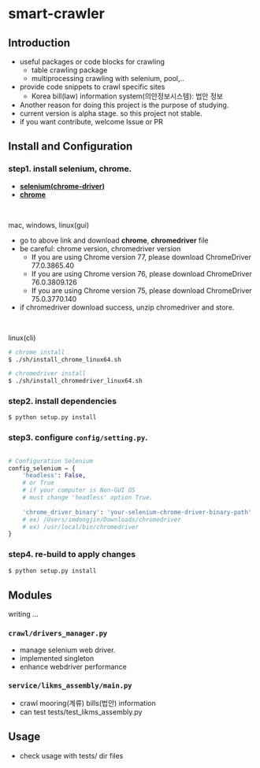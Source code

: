 # smart-crawler

## Introduction

- useful packages or code blocks for crawling
    - table crawling package
    - multiprocessing crawling with selenium, pool,..
- provide code snippets to crawl specific sites
    - Korea bill(law) information system(의안정보시스템): 법안 정보
- Another reason for doing this project is the purpose of studying.
- current version is alpha stage. so this project not stable. 
- if you want contribute, welcome Issue or PR 

## Install and Configuration

### **step1. install selenium, chrome.** 
 - [**selenium(chrome-driver)**](https://sites.google.com/a/chromium.org/chromedriver/home)
 - [**chrome**](https://www.google.com/intl/ko/chrome/)

<br>

mac, windows, linux(gui)
 - go to above link and download **chrome**, **chromedriver** file
 - be careful: chrome version, chromedriver version
    - If you are using Chrome version 77, please download ChromeDriver 77.0.3865.40
    - If you are using Chrome version 76, please download ChromeDriver 76.0.3809.126
    - If you are using Chrome version 75, please download ChromeDriver 75.0.3770.140  
 - if chromedriver download success, unzip chromedriver and store. 
 
 <br>
 
linux(cli)
 ```bash
# chrome install
$ ./sh/install_chrome_linux64.sh

# chromedriver install
$ ./sh/install_chromedriver_linux64.sh
```
### **step2. install dependencies**
```bash
$ python setup.py install
```

### **step3. configure `config/setting.py`.** 
```python

# Configuration Selenium
config_selenium = {
    'headless': False, 
    # or True
    # if your computer is Non-GUI OS 
    # must change 'headless' option True. 
    
    'chrome_driver_binary': 'your-selenium-chrome-driver-binary-path'
    # ex) /Users/imdongjin/Downloads/chromedriver
    # ex) /usr/local/bin/chromedriver
}
```

### **step4. re-build to apply changes**

```bash
$ python setup.py install
```

## Modules

writing ... 

### `crawl/drivers_manager.py`

- manage selenium web driver.
- implemented singleton
- enhance webdriver performance 

### `service/likms_assembly/main.py`

- crawl mooring(계류) bills(법안) information
- can test tests/test_likms_assembly.py

## Usage

- check usage with tests/ dir files
